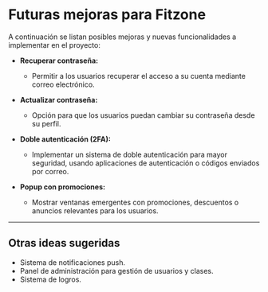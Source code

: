 # Futuras mejoras para Fitzone

A continuación se listan posibles mejoras y nuevas funcionalidades a implementar en el proyecto:

- **Recuperar contraseña:**
  - Permitir a los usuarios recuperar el acceso a su cuenta mediante correo electrónico.

- **Actualizar contraseña:**
  - Opción para que los usuarios puedan cambiar su contraseña desde su perfil.

- **Doble autenticación (2FA):**
  - Implementar un sistema de doble autenticación para mayor seguridad, usando aplicaciones de autenticación o códigos enviados por correo.

- **Popup con promociones:**
  - Mostrar ventanas emergentes con promociones, descuentos o anuncios relevantes para los usuarios.

---

## Otras ideas sugeridas

- Sistema de notificaciones push.
- Panel de administración para gestión de usuarios y clases.
- Sistema de logros.
